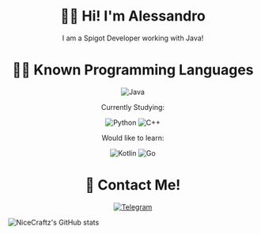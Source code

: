 <h1 align=center>🤷‍♂️ Hi! I'm Alessandro</h1>
<p align=center>I am a Spigot Developer working with Java!</>

<h1 align=center>👨‍💻 Known Programming Languages</h1>
<p align=center>
  <img alt="Java" src="https://img.shields.io/badge/java-%23ED8B00.svg?style=for-the-badge&logo=java&logoColor=white"/>
  <p align=center>Currently Studying:<p>
  <p align=center>
     <img alt="Python" src="https://img.shields.io/badge/python-%2314354C.svg?style=for-the-badge&logo=python&logoColor=white"/>
     <img alt="C++" src="https://img.shields.io/badge/c++-%2300599C.svg?style=for-the-badge&logo=c%2B%2B&logoColor=white"/>
  </p>
   <p align=center> Would like to learn: </p>
   <p align=center>
    <img alt="Kotlin" src="https://img.shields.io/badge/kotlin-%230095D5.svg?style=for-the-badge&logo=kotlin&logoColor=white"/>
    <img alt="Go" src="https://img.shields.io/badge/go-%2300ADD8.svg?style=for-the-badge&logo=go&logoColor=white"/>
  </p>
</p>


<h1 align=center>💬 Contact Me!</h1>
<p align=center>
  <a href="https://t.me/Carcasse">
    <img alt="Telegram" src="https://img.shields.io/badge/Telegram-2CA5E0?style=for-the-badge&logo=telegram&logoColor=white" />
  <a/>
</p>
  
  
  
![NiceCraftz's GitHub stats](https://github-readme-stats.vercel.app/api?username=nicecraftz&hide=contribs,prs)
<!---
NiceCraftz/NiceCraftz is a ✨ special ✨ repository because its `README.md` (this file) appears on your GitHub profile.
You can click the Preview link to take a look at your changes.
--->
